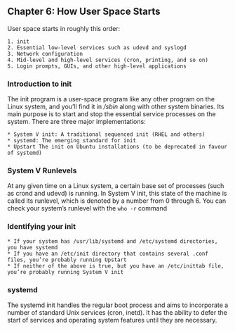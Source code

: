 ## Chapter 6: How User Space Starts
User space starts in roughly this order:

    1. init
    2. Essential low-level services such as udevd and syslogd
    3. Network configuration
    4. Mid-level and high-level services (cron, printing, and so on)
    5. Login prompts, GUIs, and other high-level applications
    
### Introduction to init
The init program is a user-space program like any other program on the Linux system, and you’ll find it in _/sbin_ 
along with other system binaries. Its main purpose is to start and stop the essential service processes on the system.
There are three major implementations:

    * System V init: A traditional sequenced init (RHEL and others)
    * systemd: The emerging standard for init
    * Upstart The init on Ubuntu installations (to be deprecated in favour of systemd)
    
### System V Runlevels
At any given time on a Linux system, a certain base set of processes (such as crond and udevd) is running. In System
V init, this state of the machine is called its runlevel, which is denoted by a number from 0 through 6. You can 
check your system’s runlevel with the `who -r` command 

### Identifying your init

    * If your system has /usr/lib/systemd and /etc/systemd directories, you have systemd
    * If you have an /etc/init directory that contains several .conf files, you’re probably running Upstart
    * If neither of the above is true, but you have an /etc/inittab file, you’re probably running System V init
    
### systemd
The systemd init handles the regular boot process and aims to incorporate a number of standard Unix services (cron, 
inetd). It has the ability to defer the start of services and operating system features until they are necessary.